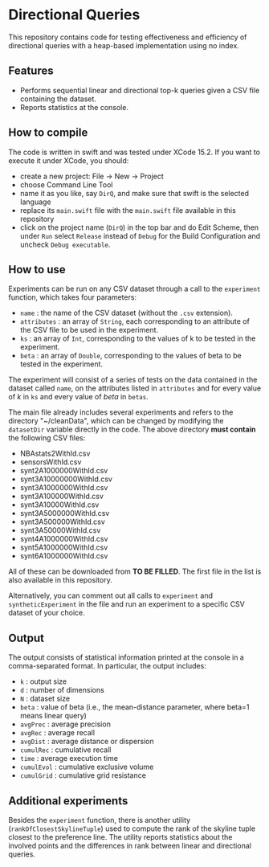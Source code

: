 <meta name="robots" content="noindex">

# Directional Queries
This repository contains code for testing effectiveness and efficiency of directional queries with a heap-based implementation using no index.

## Features

- Performs sequential linear and directional top-k queries given a CSV file containing the dataset.
- Reports statistics at the console.

## How to compile
The code is written in swift and was tested under XCode 15.2. If you want to execute it under XCode, you should:
- create a new project: File -> New -> Project
- choose Command Line Tool
- name it as you like, say `DirQ`, and make sure that swift is the selected language
- replace its `main.swift` file with the `main.swift` file available in this repository
- click on the project name (`DirQ`) in the top bar and do Edit Scheme, then under `Run` select `Release` instead of `Debug` for the Build Configuration and uncheck `Debug executable`.


## How to use

Experiments can be run on any CSV dataset through a call to the `experiment` function, which takes four parameters:
-  `name` : the name of the CSV dataset (without the `.csv` extension).
-  `attributes` : an array of `String`, each corresponding to an attribute of the CSV file to be used in the experiment.
-  `ks` : an array of `Int`, corresponding to the values of k to be tested in the experiment.
-  `beta` : an array of `Double`, corresponding to the values of beta to be tested in the experiment.

The experiment will consist of a series of tests on the data contained in the dataset called `name`, on the attributes listed in `attributes` and for every value of *k* in `ks` and every value of *beta* in `betas`.


The main file already includes several experiments and refers to the directory "~/cleanData", which can be changed by modifying the `datasetDir` variable directly in the code.
The above directory **must contain** the following CSV files:
- NBAstats2WithId.csv
- sensorsWithId.csv
- synt2A1000000WithId.csv
- synt3A10000000WithId.csv
- synt3A1000000WithId.csv
- synt3A100000WithId.csv
- synt3A10000WithId.csv
- synt3A5000000WithId.csv
- synt3A500000WithId.csv
- synt3A50000WithId.csv
- synt4A1000000WithId.csv
- synt5A1000000WithId.csv
- synt6A1000000WithId.csv

All of these can be downloaded from **TO BE FILLED**.
The first file in the list is also available in this repository.

Alternatively, you can comment out all calls to `experiment` and `syntheticExperiment` in the file and run an experiment to a specific CSV dataset of your choice.

## Output
The output consists of statistical information printed at the console in a comma-separated format.
In particular, the output includes:
- `k` : output size
- `d` : number of dimensions
- `N` : dataset size
- `beta` : value of beta (i.e., the mean-distance parameter, where beta=1 means linear query)
- `avgPrec` : average precision
- `avgRec` : average recall
- `avgDist` : average distance or dispersion
- `cumulRec` : cumulative recall
- `time` : average execution time
- `cumulEvol` : cumulative exclusive volume
- `cumulGrid` : cumulative grid resistance

## Additional experiments
Besides the `experiment` function, there is another utility (`rankOfClosestSkylineTuple`) used to compute the rank of the skyline tuple closest to the preference line. The utility reports statistics about the involved points and the differences in rank between linear and directional queries.
